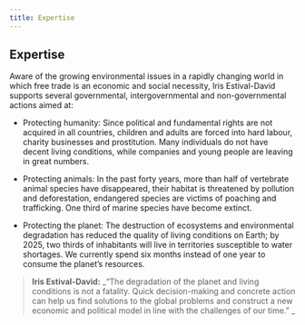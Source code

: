 ```yaml
---
title: Expertise
---
```


## Expertise

Aware of the growing environmental issues in a rapidly changing world in which free trade is an economic and social necessity, Iris Estival-David supports several governmental, intergovernmental and non-governmental actions aimed at: 

* Protecting humanity: Since political and fundamental rights are not acquired in all countries, children and adults are forced into hard labour, charity businesses and prostitution. Many individuals do not have decent living conditions, while companies and young people are leaving in great numbers.

* Protecting animals: In the past forty years, more than half of vertebrate animal species have disappeared, their habitat is threatened by pollution and deforestation, endangered species are victims of poaching and trafficking. One third of marine species have become extinct.

* Protecting the planet: The destruction of ecosystems and environmental degradation has reduced the quality of living conditions on Earth; by 2025, two thirds of inhabitants will live in territories susceptible to water shortages. We currently spend six months instead of one year to consume the planet’s resources.

> **Iris Estival-David:** _“The degradation of the planet and living conditions is not a fatality. Quick decision-making and concrete action can help us find solutions to the global problems and construct a new economic and political model in line with the challenges of our time.” _